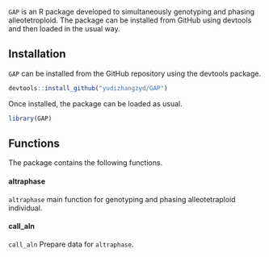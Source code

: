 `GAP` is an R package developed to simultaneously genotyping and phasing alleotetroploid. The package can be installed from GitHub using devtools and then loaded in the usual way.

Installation
------------

`GAP` can be installed from the GitHub repository using the devtools package.

``` r
devtools::install_github("yudizhangzyd/GAP")
```

Once installed, the package can be loaded as usual.

``` r
library(GAP)
```

Functions
---------

The package contains the following functions.

#### altraphase

`altraphase` main function for genotyping and phasing alleotetraploid individual.

#### call_aln

`call_aln` Prepare data for `altraphase`.




